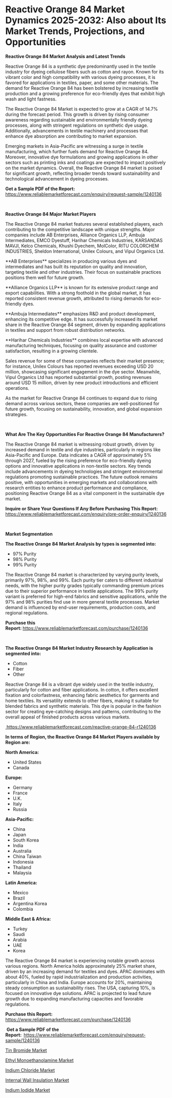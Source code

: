 <p><h1>Reactive Orange 84 Market Dynamics 2025-2032: Also about Its Market Trends, Projections, and Opportunities</h1></p><p><strong>Reactive Orange 84 Market Analysis and Latest Trends</strong></p>
<p><p>Reactive Orange 84 is a synthetic dye predominantly used in the textile industry for dyeing cellulose fibers such as cotton and rayon. Known for its vibrant color and high compatibility with various dyeing processes, it is favored for applications in textiles, paper, and some other materials. The demand for Reactive Orange 84 has been bolstered by increasing textile production and a growing preference for eco-friendly dyes that exhibit high wash and light fastness.</p><p>The Reactive Orange 84 Market is expected to grow at a CAGR of 14.7% during the forecast period. This growth is driven by rising consumer awareness regarding sustainable and environmentally friendly dyeing processes, along with stringent regulations on synthetic dye usage. Additionally, advancements in textile machinery and processes that enhance dye absorption are contributing to market expansion. </p><p>Emerging markets in Asia-Pacific are witnessing a surge in textile manufacturing, which further fuels demand for Reactive Orange 84. Moreover, innovative dye formulations and growing applications in other sectors such as printing inks and coatings are expected to impact positively on the market dynamics. Overall, the Reactive Orange 84 market is poised for significant growth, reflecting broader trends toward sustainability and technological advancement in dyeing processes.</p></p>
<p><strong>Get a Sample PDF of the Report:&nbsp;</strong> <a href="https://www.reliablemarketforecast.com/enquiry/request-sample/1240136?utm_campaign=1890&utm_medium=2&utm_source=Github&utm_content=ia&utm_term=02042025&utm_id=reactive-orange-84">https://www.reliablemarketforecast.com/enquiry/request-sample/1240136</a></p>
<p>&nbsp;</p>
<p><strong>Reactive Orange 84 Major Market Players</strong></p>
<p><p>The Reactive Orange 84 market features several established players, each contributing to the competitive landscape with unique strengths. Major companies include AB Enterprises, Alliance Organics LLP, Ambuja Intermediates, EMCO Dyestuff, Harihar Chemicals Industries, KARSANDAS MAVJI, Kelco Chemicals, Khushi Dyechem, MolColor, RITU COLORCHEM INDUSTRIES, Sheldon International, Unilex Colours, and Vipul Organics Ltd.</p><p>**AB Enterprises** specializes in producing various dyes and intermediates and has built its reputation on quality and innovation, targeting textile and other industries. Their focus on sustainable practices positions them well for future growth.</p><p>**Alliance Organics LLP** is known for its extensive product range and export capabilities. With a strong foothold in the global market, it has reported consistent revenue growth, attributed to rising demands for eco-friendly dyes.</p><p>**Ambuja Intermediates** emphasizes R&D and product development, enhancing its competitive edge. It has successfully increased its market share in the Reactive Orange 84 segment, driven by expanding applications in textiles and support from robust distribution networks.</p><p>**Harihar Chemicals Industries** combines local expertise with advanced manufacturing techniques, focusing on quality assurance and customer satisfaction, resulting in a growing clientele.</p><p>Sales revenue for some of these companies reflects their market presence; for instance, Unilex Colours has reported revenues exceeding USD 20 million, showcasing significant engagement in the dye sector. Meanwhile, Vipul Organics Ltd has reported substantial growth, posting revenues around USD 15 million, driven by new product introductions and efficient operations. </p><p>As the market for Reactive Orange 84 continues to expand due to rising demand across various sectors, these companies are well-positioned for future growth, focusing on sustainability, innovation, and global expansion strategies.</p></p>
<p>&nbsp;</p>
<p><strong>What Are The Key Opportunities For Reactive Orange 84 Manufacturers?</strong></p>
<p><p>The Reactive Orange 84 market is witnessing robust growth, driven by increased demand in textile and dye industries, particularly in regions like Asia-Pacific and Europe. Data indicates a CAGR of approximately 5% through 2027, fueled by the rising preference for eco-friendly dyeing options and innovative applications in non-textile sectors. Key trends include advancements in dyeing technologies and stringent environmental regulations promoting sustainable practices. The future outlook remains positive, with opportunities in emerging markets and collaborations with research entities to enhance product performance and compliance, positioning Reactive Orange 84 as a vital component in the sustainable dye market.</p></p>
<p><strong>Inquire or Share Your Questions If Any Before Purchasing This Report:</strong> <a href="https://www.reliablemarketforecast.com/enquiry/pre-order-enquiry/1240136?utm_campaign=1890&utm_medium=2&utm_source=Github&utm_content=ia&utm_term=02042025&utm_id=reactive-orange-84">https://www.reliablemarketforecast.com/enquiry/pre-order-enquiry/1240136</a></p>
<p>&nbsp;</p>
<p><strong>Market Segmentation</strong></p>
<p><strong>The Reactive Orange 84 Market Analysis by types is segmented into:</strong></p>
<p><ul><li>97% Purity</li><li>98% Purity</li><li>99% Purity</li></ul></p>
<p><p>The Reactive Orange 84 market is characterized by varying purity levels, primarily 97%, 98%, and 99%. Each purity tier caters to different industrial needs, with the higher purity grades typically commanding premium prices due to their superior performance in textile applications. The 99% purity variant is preferred for high-end fabrics and sensitive applications, while the 97% and 98% purities find use in more general textile processes. Market demand is influenced by end-user requirements, production costs, and regional regulations.</p></p>
<p><strong>Purchase this Report:&nbsp;</strong><a href="https://www.reliablemarketforecast.com/purchase/1240136?utm_campaign=1890&utm_medium=2&utm_source=Github&utm_content=ia&utm_term=02042025&utm_id=reactive-orange-84">https://www.reliablemarketforecast.com/purchase/1240136</a></p>
<p>&nbsp;</p>
<p><strong>The Reactive Orange 84 Market Industry Research by Application is segmented into:</strong></p>
<p><ul><li>Cotton</li><li>Fiber</li><li>Other</li></ul></p>
<p><p>Reactive Orange 84 is a vibrant dye widely used in the textile industry, particularly for cotton and fiber applications. In cotton, it offers excellent fixation and colorfastness, enhancing fabric aesthetics for garments and home textiles. Its versatility extends to other fibers, making it suitable for blended fabrics and synthetic materials. This dye is popular in the fashion sector for creating eye-catching designs and patterns, contributing to the overall appeal of finished products across various markets.</p></p>
<p><a href="https://www.reliablemarketforecast.com/reactive-orange-84-r1240136?utm_campaign=1890&utm_medium=2&utm_source=Github&utm_content=ia&utm_term=02042025&utm_id=reactive-orange-84">&nbsp;https://www.reliablemarketforecast.com/reactive-orange-84-r1240136</a></p>
<p><strong>In terms of Region, the Reactive Orange 84 Market Players available by Region are:</strong></p>
<p>
    <p> <strong> North America: </strong>
        <ul>
            <li>United States</li>
            <li>Canada</li>
        </ul>
        </p> 
    <p> <strong> Europe: </strong>
        <ul>
            <li>Germany</li>
            <li>France</li>
            <li>U.K.</li>
            <li>Italy</li>
            <li>Russia</li>
        </ul>
        </p> 
    <p> <strong> Asia-Pacific: </strong>
        <ul>
            <li>China</li>
            <li>Japan</li>
            <li>South Korea</li>
            <li>India</li>
            <li>Australia</li>
            <li>China Taiwan</li>
            <li>Indonesia</li>
            <li>Thailand</li>
            <li>Malaysia</li>
        </ul>
        </p> 
    <p> <strong> Latin America: </strong>
        <ul>
            <li>Mexico</li>
            <li>Brazil</li>
            <li>Argentina Korea</li>
            <li>Colombia</li>
        </ul>
        </p> 
    <p> <strong> Middle East & Africa: </strong>
        <ul>
            <li>Turkey</li>
            <li>Saudi</li>
            <li>Arabia</li>
            <li>UAE</li>
            <li>Korea</li>
        </ul>
    </p>
    </p>
<p><p>The Reactive Orange 84 market is experiencing notable growth across various regions. North America holds approximately 25% market share, driven by an increasing demand for textiles and dyes. APAC dominates with about 40%, fueled by rapid industrialization and production activities, particularly in China and India. Europe accounts for 20%, maintaining steady consumption as sustainability rises. The USA, capturing 10%, is focused on innovative dye solutions. APAC is projected to lead future growth due to expanding manufacturing capacities and favorable regulations.</p></p>
<p><strong>Purchase this Report: </strong><a href="https://www.reliablemarketforecast.com/purchase/1240136?utm_campaign=1890&utm_medium=2&utm_source=Github&utm_content=ia&utm_term=02042025&utm_id=reactive-orange-84">https://www.reliablemarketforecast.com/purchase/1240136</a></p>
<p>&nbsp;<strong>Get a Sample PDF of the Report:&nbsp;&nbsp;</strong><a href="https://www.reliablemarketforecast.com/enquiry/request-sample/1240136?utm_campaign=1890&utm_medium=2&utm_source=Github&utm_content=ia&utm_term=02042025&utm_id=reactive-orange-84">https://www.reliablemarketforecast.com/enquiry/request-sample/1240136</a></p>
<p><strong></strong></p>
<p><p><a href="https://github.com/andulanick3/Market-Research-Report-List-1/blob/main/tin-bromide-market.md?utm_campaign=1890&utm_medium=2&utm_source=Github&utm_content=ia&utm_term=02042025&utm_id=reactive-orange-84">Tin Bromide Market</a></p><p><a href="https://github.com/aijazdeitzbq/Market-Research-Report-List-1/blob/main/ethyl-monoethanolamine-market.md?utm_campaign=1890&utm_medium=2&utm_source=Github&utm_content=ia&utm_term=02042025&utm_id=reactive-orange-84">Ethyl Monoethanolamine Market</a></p><p><a href="https://github.com/monacaquddus/Market-Research-Report-List-1/blob/main/indium-chloride-market.md?utm_campaign=1890&utm_medium=2&utm_source=Github&utm_content=ia&utm_term=02042025&utm_id=reactive-orange-84">Indium Chloride Market</a></p><p><a href="https://github.com/owaysusing/Market-Research-Report-List-1/blob/main/internal-wall-insulation-market.md?utm_campaign=1890&utm_medium=2&utm_source=Github&utm_content=ia&utm_term=02042025&utm_id=reactive-orange-84">Internal Wall Insulation Market</a></p><p><a href="https://github.com/mgapeak/Market-Research-Report-List-1/blob/main/indium-iodide-market.md?utm_campaign=1890&utm_medium=2&utm_source=Github&utm_content=ia&utm_term=02042025&utm_id=reactive-orange-84">Indium Iodide Market</a></p></p>